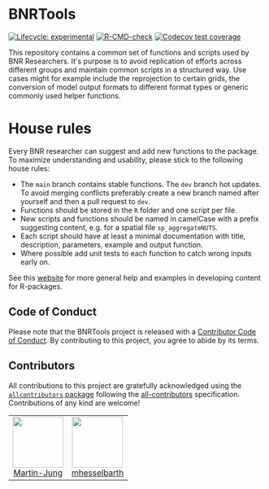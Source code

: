 # BNRTools

<!-- badges: start -->
[![Lifecycle: experimental](https://img.shields.io/badge/lifecycle-experimental-orange.svg)](https://lifecycle.r-lib.org/articles/stages.html#experimental)
[![R-CMD-check](https://github.com/iiasa/BNRTools/actions/workflows/R-CMD-check.yaml/badge.svg)](https://github.com/iiasa/BNRTools/actions/workflows/R-CMD-check.yaml)
[![Codecov test coverage](https://codecov.io/gh/iiasa/BNRTools/graph/badge.svg)](https://app.codecov.io/gh/iiasa/BNRTools)
<!-- badges: end -->

This repository contains a common set of functions and scripts used by BNR Researchers. It's purpose is to avoid replication of efforts across different groups and maintain common scripts in a structured way. Use cases might for example include the reprojection to certain grids, the conversion of model output formats to different format types or generic commonly used helper functions.

# House rules

Every BNR researcher can suggest and add new functions to the package. To maximize understanding and usability, 
please stick to the following house rules:

-   The `main` branch contains stable functions. The `dev` branch hot updates. To avoid merging conflicts preferably create a new branch named after yourself and then a pull request to `dev`.
-   Functions should be stored in the `R` folder and one script per file.
-   New scripts and functions should be named in camelCase with a prefix suggesting content, e.g. for a spatial file `sp_aggregateNUTS`.
-   Each script should have at least a minimal documentation with title, description, parameters, example and output function.
-   Where possible add unit tests to each function to catch wrong inputs early on.

See this [website](https://r-pkgs.org/) for more general help and examples in developing content for R-packages.

## Code of Conduct

Please note that the BNRTools project is released with a [Contributor Code of Conduct](https://contributor-covenant.org/version/2/1/CODE_OF_CONDUCT.html). By contributing to this project, you agree to abide by its terms.

## Contributors


<!--- Added via allcontributors::add_contributors(type = "code") --->
<!-- ALL-CONTRIBUTORS-LIST:START - Do not remove or modify this section -->
<!-- prettier-ignore-start -->
<!-- markdownlint-disable -->

All contributions to this project are gratefully acknowledged using the [`allcontributors` package](https://github.com/ropensci/allcontributors) following the [all-contributors](https://allcontributors.org) specification. Contributions of any kind are welcome!

<table>

<tr>
<td align="center">
<a href="https://github.com/Martin-Jung">
<img src="https://avatars.githubusercontent.com/u/3788377?v=4" width="100px;" alt=""/>
</a><br>
<a href="https://github.com/iiasa/BNRTools/commits?author=Martin-Jung">Martin-Jung</a>
</td>
<td align="center">
<a href="https://github.com/mhesselbarth">
<img src="https://avatars.githubusercontent.com/u/29225293?v=4" width="100px;" alt=""/>
</a><br>
<a href="https://github.com/iiasa/BNRTools/commits?author=mhesselbarth">mhesselbarth</a>
</td>
</tr>

</table>

<!-- markdownlint-enable -->
<!-- prettier-ignore-end -->
<!-- ALL-CONTRIBUTORS-LIST:END -->

